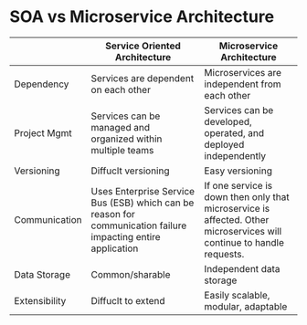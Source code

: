# SOA  vs Microservice Architecture

|   | Service Oriented Architecture | Microservice Architecture |
|---|---|---|
| Dependency | Services are dependent on each other | Microservices are independent from each other
| Project Mgmt | Services can be managed and organized within multiple teams | Services can be developed, operated, and deployed independently
| Versioning | Diffuclt versioning | Easy versioning
| Communication | Uses Enterprise Service Bus (ESB) which can be reason for communication failure impacting entire application | If one service is down then only that microservice is affected. Other microservices will continue to handle requests.
| Data Storage | Common/sharable | Independent data storage
| Extensibility | Diffuclt to extend | Easily scalable, modular, adaptable
